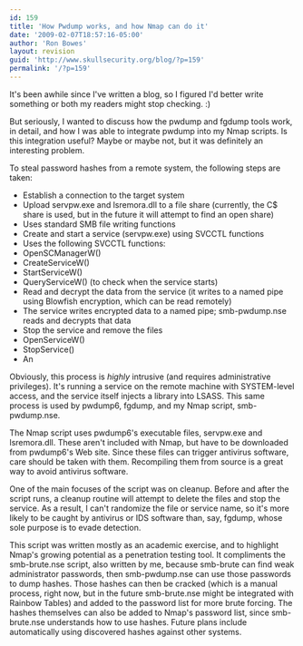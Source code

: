 ```yaml
---
id: 159
title: 'How Pwdump works, and how Nmap can do it'
date: '2009-02-07T18:57:16-05:00'
author: 'Ron Bowes'
layout: revision
guid: 'http://www.skullsecurity.org/blog/?p=159'
permalink: '/?p=159'
---
```


It's been awhile since I've written a blog, so I figured I'd better write something or both my readers might stop checking. :)

But seriously, I wanted to discuss how the pwdump and fgdump tools work, in detail, and how I was able to integrate pwdump into my Nmap scripts. Is this integration useful? Maybe or maybe not, but it was definitely an interesting problem.

To steal password hashes from a remote system, the following steps are taken:

- Establish a connection to the target system
- Upload servpw.exe and lsremora.dll to a file share (currently, the C$ share is used, but in the future it will attempt to find an open share)
- Uses standard SMB file writing functions
- Create and start a service (servpw.exe) using SVCCTL functions
- Uses the following SVCCTL functions:
- OpenSCManagerW()
- CreateServiceW()
- StartServiceW()
- QueryServiceW() (to check when the service starts)
- Read and decrypt the data from the service (it writes to a named pipe using Blowfish encryption, which can be read remotely)
- The service writes encrypted data to a named pipe; smb-pwdump.nse reads and decrypts that data
- Stop the service and remove the files
- OpenServiceW()
- StopService()
- An

Obviously, this process is *highly* intrusive (and requires administrative privileges). It's running a service on the remote machine with SYSTEM-level access, and the service itself injects a library into LSASS. This same process is used by pwdump6, fgdump, and my Nmap script, smb-pwdump.nse.

The Nmap script uses pwdump6's executable files, servpw.exe and lsremora.dll. These aren't included with Nmap, but have to be downloaded from pwdump6's Web site. Since these files can trigger antivirus software, care should be taken with them. Recompiling them from source is a great way to avoid antivirus software.

One of the main focuses of the script was on cleanup. Before and after the script runs, a cleanup routine will attempt to delete the files and stop the service. As a result, I can't randomize the file or service name, so it's more likely to be caught by antivirus or IDS software than, say, fgdump, whose sole purpose is to evade detection.

This script was written mostly as an academic exercise, and to highlight Nmap's growing potential as a penetration testing tool. It compliments the smb-brute.nse script, also written by me, because smb-brute can find weak administrator passwords, then smb-pwdump.nse can use those passwords to dump hashes. Those hashes can then be cracked (which is a manual process, right now, but in the future smb-brute.nse might be integrated with Rainbow Tables) and added to the password list for more brute forcing. The hashes themselves can also be added to Nmap's password list, since smb-brute.nse understands how to use hashes. Future plans include automatically using discovered hashes against other systems.